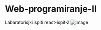 # Web-programiranje-II
 Labaratorisjki ispiti
 react-ispit-2
![image](https://user-images.githubusercontent.com/59321839/170151094-5bb37904-fd48-4477-9a2c-4b8c0b262607.png)
